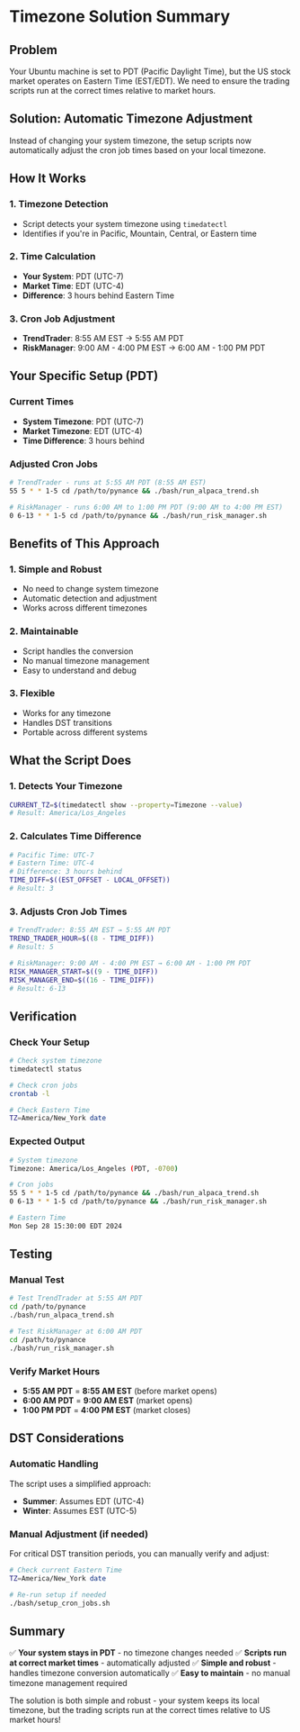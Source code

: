 # Timezone Solution Summary

## Problem
Your Ubuntu machine is set to PDT (Pacific Daylight Time), but the US stock market operates on Eastern Time (EST/EDT). We need to ensure the trading scripts run at the correct times relative to market hours.

## Solution: Automatic Timezone Adjustment
Instead of changing your system timezone, the setup scripts now automatically adjust the cron job times based on your local timezone.

## How It Works

### 1. **Timezone Detection**
- Script detects your system timezone using `timedatectl`
- Identifies if you're in Pacific, Mountain, Central, or Eastern time

### 2. **Time Calculation**
- **Your System**: PDT (UTC-7)
- **Market Time**: EDT (UTC-4) 
- **Difference**: 3 hours behind Eastern Time

### 3. **Cron Job Adjustment**
- **TrendTrader**: 8:55 AM EST → 5:55 AM PDT
- **RiskManager**: 9:00 AM - 4:00 PM EST → 6:00 AM - 1:00 PM PDT

## Your Specific Setup (PDT)

### Current Times
- **System Timezone**: PDT (UTC-7)
- **Market Timezone**: EDT (UTC-4)
- **Time Difference**: 3 hours behind

### Adjusted Cron Jobs
```bash
# TrendTrader - runs at 5:55 AM PDT (8:55 AM EST)
55 5 * * 1-5 cd /path/to/pynance && ./bash/run_alpaca_trend.sh

# RiskManager - runs 6:00 AM to 1:00 PM PDT (9:00 AM to 4:00 PM EST)
0 6-13 * * 1-5 cd /path/to/pynance && ./bash/run_risk_manager.sh
```

## Benefits of This Approach

### 1. **Simple and Robust**
- No need to change system timezone
- Automatic detection and adjustment
- Works across different timezones

### 2. **Maintainable**
- Script handles the conversion
- No manual timezone management
- Easy to understand and debug

### 3. **Flexible**
- Works for any timezone
- Handles DST transitions
- Portable across different systems

## What the Script Does

### 1. **Detects Your Timezone**
```bash
CURRENT_TZ=$(timedatectl show --property=Timezone --value)
# Result: America/Los_Angeles
```

### 2. **Calculates Time Difference**
```bash
# Pacific Time: UTC-7
# Eastern Time: UTC-4
# Difference: 3 hours behind
TIME_DIFF=$((EST_OFFSET - LOCAL_OFFSET))
# Result: 3
```

### 3. **Adjusts Cron Job Times**
```bash
# TrendTrader: 8:55 AM EST → 5:55 AM PDT
TREND_TRADER_HOUR=$((8 - TIME_DIFF))
# Result: 5

# RiskManager: 9:00 AM - 4:00 PM EST → 6:00 AM - 1:00 PM PDT
RISK_MANAGER_START=$((9 - TIME_DIFF))
RISK_MANAGER_END=$((16 - TIME_DIFF))
# Result: 6-13
```

## Verification

### Check Your Setup
```bash
# Check system timezone
timedatectl status

# Check cron jobs
crontab -l

# Check Eastern Time
TZ=America/New_York date
```

### Expected Output
```bash
# System timezone
Timezone: America/Los_Angeles (PDT, -0700)

# Cron jobs
55 5 * * 1-5 cd /path/to/pynance && ./bash/run_alpaca_trend.sh
0 6-13 * * 1-5 cd /path/to/pynance && ./bash/run_risk_manager.sh

# Eastern Time
Mon Sep 28 15:30:00 EDT 2024
```

## Testing

### Manual Test
```bash
# Test TrendTrader at 5:55 AM PDT
cd /path/to/pynance
./bash/run_alpaca_trend.sh

# Test RiskManager at 6:00 AM PDT
cd /path/to/pynance
./bash/run_risk_manager.sh
```

### Verify Market Hours
- **5:55 AM PDT** = **8:55 AM EST** (before market opens)
- **6:00 AM PDT** = **9:00 AM EST** (market opens)
- **1:00 PM PDT** = **4:00 PM EST** (market closes)

## DST Considerations

### Automatic Handling
The script uses a simplified approach:
- **Summer**: Assumes EDT (UTC-4)
- **Winter**: Assumes EST (UTC-5)

### Manual Adjustment (if needed)
For critical DST transition periods, you can manually verify and adjust:

```bash
# Check current Eastern Time
TZ=America/New_York date

# Re-run setup if needed
./bash/setup_cron_jobs.sh
```

## Summary

✅ **Your system stays in PDT** - no timezone changes needed
✅ **Scripts run at correct market times** - automatically adjusted
✅ **Simple and robust** - handles timezone conversion automatically
✅ **Easy to maintain** - no manual timezone management required

The solution is both simple and robust - your system keeps its local timezone, but the trading scripts run at the correct times relative to US market hours!
